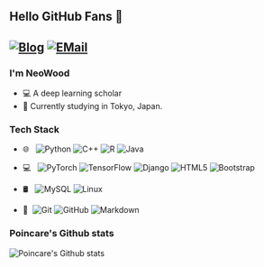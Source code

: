 ## Hello GitHub Fans 👋
[![Blog](https://img.shields.io/badge/Blog-neowood.net-red.svg "Blog")](https://neowood.net "Blog")
[![EMail](https://img.shields.io/badge/EMail-admin@neowood.org-red.svg "EMail")](mailto:admin@neowood.org)
---


### I'm NeoWood

- 💻 A deep learning scholar
- 🌱 Currently studying in Tokyo, Japan.


### Tech Stack

- 🌐 &#160; ![Python](https://img.shields.io/badge/-Python-333333?style=flat&logo=Python)
![C++](https://img.shields.io/badge/-C++-333333?style=flat&logo=C)
![R](https://img.shields.io/badge/-R-333333?style=flat&logo=R)
![Java](https://img.shields.io/badge/-Java-333333?style=flat&logo=Java)

- 💻 &#160; ![PyTorch](https://img.shields.io/badge/-PyTorch-333333?style=flat&logo=PyTorch)
![TensorFlow](https://img.shields.io/badge/-TensorFlow-333333?style=flat&logo=Tensorflow)
![Django](https://img.shields.io/badge/-Django-333333?style=flat&logo=Django)
![HTML5](https://img.shields.io/badge/-HTML5-333333?style=flat&logo=HTML5)
![Bootstrap](https://img.shields.io/badge/-Bootstrap-333333?style=flat&logo=bootstrap)

- 🛢 &#160; ![MySQL](https://img.shields.io/badge/-MySQL-333333?style=flat&logo=mysql)
![Linux](https://img.shields.io/badge/-Linux-333333?style=flat&logo=Linux)

- 🔧 &#160;![Git](https://img.shields.io/badge/-Git-333333?style=flat&logo=git)
![GitHub](https://img.shields.io/badge/-GitHub-333333?style=flat&logo=github)
![Markdown](https://img.shields.io/badge/-Markdown-333333?style=flat&logo=markdown)

### Poincare's Github stats
![Poincare's Github stats](https://github-readme-stats.vercel.app/api?username=neowood&show_icons=true)

